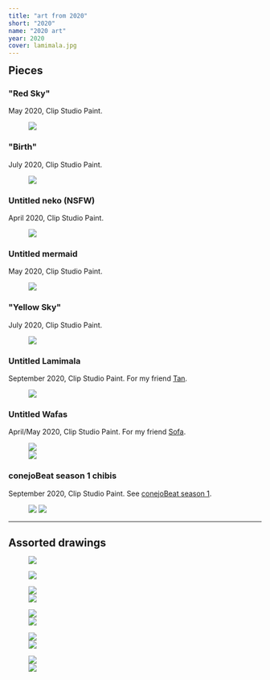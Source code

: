 ```yaml
---
title: "art from 2020"
short: "2020"
name: "2020 art"
year: 2020
cover: lamimala.jpg
---
```


<h2 id="pieces" style="margin-bottom:0.5em;margin-top:0.5em">Pieces</h2>

### "Red Sky"

May 2020, Clip Studio Paint.

<figure>
  <img src="{{ site.baseurl }}/assets/art/2020/redsky.jpg">
</figure>

### "Birth"

July 2020, Clip Studio Paint.

<figure>
  <img src="{{ site.baseurl }}/assets/art/2020/birth.jpg">
</figure>

### Untitled neko (NSFW)

April 2020, Clip Studio Paint.

<figure>
  <img src="{{ site.baseurl }}/assets/art/2020/slimey.jpg">
</figure>

### Untitled mermaid

May 2020, Clip Studio Paint.

<figure>
  <img src="{{ site.baseurl }}/assets/art/2020/mermaid.jpg">
</figure>

### "Yellow Sky"

July 2020, Clip Studio Paint.

<figure>
  <img src="{{ site.baseurl }}/assets/art/2020/landscape.jpg">
</figure>

### Untitled Lamimala

September 2020, Clip Studio Paint. For my friend <a href="https://twitter.com/tanamalas">Tan</a>.

<figure>
  <img src="{{ site.baseurl }}/assets/art/2020/lamimala.jpg">
</figure>

### Untitled Wafas

April/May 2020, Clip Studio Paint. For my friend <a href="http://yogurt200.com">Sofa</a>.

<figure>
  <div class="img2f">
    <div style="flex:0.7307692308;">
      <img src="{{ site.baseurl }}/assets/art/2020/pearfairy.jpg">
    </div>
    <div style="flex:0.8;">
      <img src="{{ site.baseurl }}/assets/art/2020/wfairy.jpg">
    </div>
  </div>
</figure>

### conejoBeat season 1 chibis

September 2020, Clip Studio Paint. See <a href="{{ site.baseurl }}/work/conejobeat/#conejobeat-season-1">conejoBeat season 1</a>.

<figure>
  <div class="img2m">
    <img src="{{ site.baseurl }}/assets/art/2020/chibi-nezu.jpg">
    <img src="{{ site.baseurl }}/assets/art/2020/chibi-tana.jpg">
  </div>
</figure>

<!-- ### "portrait of xbox 360 catgirl avatar"

January 2020, Clip Studio Paint.

<figure>
  <img src="{{ site.baseurl }}/assets/art/2020/xboxneko.jpg">
</figure> -->

<!-- ### untitled neko ii

October 2020, Clip Studio Paint.

<figure>
  <img src="{{ site.baseurl }}/assets/art/2020/yellowneko.jpg">
</figure> -->

* * *

<h2 id="assorted-drawings" style="margin-bottom:0.5em">Assorted drawings</h2>

<figure>
  <img src="{{ site.baseurl }}/assets/art/2020/drawings/highway.jpg">
</figure>

<figure>
  <img src="{{ site.baseurl }}/assets/art/2020/drawings/city.jpg">
</figure>

<figure>
  <div class="img2f">
    <div style="flex:0.9076592699;">
      <img src="{{ site.baseurl }}/assets/art/2020/drawings/punkyumi.jpg">
    </div>
    <div style="flex:1.0604265403;">
      <img src="{{ site.baseurl }}/assets/art/2020/drawings/yangbar.jpg">
    </div>
  </div>
</figure>

<figure>
  <div class="img2f">
    <div style="flex:0.4641569884;">
      <img src="{{ site.baseurl }}/assets/art/2020/drawings/farmertan.jpg">
    </div>
    <div style="flex:0.6481481481;">
      <img src="{{ site.baseurl }}/assets/art/2020/drawings/nezu-stencil.jpg">
    </div>
  </div>
</figure>



<figure>
  <div class="img2f">
    <div style="flex:0.9125706829;">
      <img src="{{ site.baseurl }}/assets/art/2020/drawings/nudebetty.jpg">
    </div>
    <div style="flex:0.4853733641;">
      <img src="{{ site.baseurl }}/assets/art/2020/drawings/betty-coffee.jpg">
    </div>
  </div>
</figure>

<figure>
  <div class="img2f">
    <div style="flex:1.7202441506;">
      <img src="{{ site.baseurl }}/assets/art/2020/drawings/murder.jpg">
    </div>
    <div style="flex:1.0731244065;">
      <img src="{{ site.baseurl }}/assets/art/2020/drawings/wafa-wtf.jpg">
    </div>
  </div>
</figure>